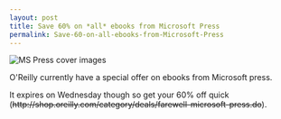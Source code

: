```yaml
---
layout: post
title: Save 60% on *all* ebooks from Microsoft Press
permalink: Save-60-on-all-ebooks-from-Microsoft-Press
---
```


![MS Press cover images](/winappsldn/images/msp-farewell-fan-308.png)

O'Reilly currently have a special offer on ebooks from Microsoft press.

It expires on Wednesday though so get your 60% off quick (~~http&#58;&#47;&#47;shop.oreilly.com/category/deals/farewell-microsoft-press.do~~).
